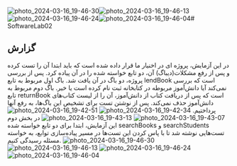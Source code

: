![photo_2024-03-16_19-46-30](https://github.com/SadeghMahmoudabadi/SoftwareLab02/assets/59364741/60da2652-dcb7-4d3c-b1ee-0c960740350c)![photo_2024-03-16_19-46-13](https://github.com/SadeghMahmoudabadi/SoftwareLab02/assets/59364741/760e3f00-7c55-4b06-b806-4d3c247b2590)![photo_2024-03-16_19-46-24](https://github.com/SadeghMahmoudabadi/SoftwareLab02/assets/59364741/3a5ef2b6-3bba-4431-9b24-de0ce0766ebe)![photo_2024-03-16_19-46-04](https://github.com/SadeghMahmoudabadi/SoftwareLab02/assets/59364741/a70e7084-04a4-4538-874e-a9b7c6ba54f7)# SoftwareLab02
## گزارش
در این آزمایش، پروژه ای در اخنیار ما قرار داده شده است که باید ابتدا آن را تست کرده و پس از رفع مشکلات(دیباگ) آن، دو تابع خواسته شده را در آن پیاده کرد. پس از بررسی پروژه، دو باگ در آن یافت شد. باگ اول مربوط به تابع lendBook است که بررسی نمی‌کند آیا دانش‌آموز مربوطه در کتابخانه ثبت نام کرده است یا خیر. باگ دوم مربوط به تابع returnBook است که پس از دریافت کتاب از دانش‌آموز، آن را از لیست کتاب‌های دانش‌آموز حذف نمی‌کند. پس از نوشتن تست برای تشخیص این باگ‌ها، به رفع آنها پرداختیم.
![photo_2024-03-16_19-42-34](https://github.com/SadeghMahmoudabadi/SoftwareLab02/assets/59364741/ecaf8183-d2cf-4df0-813d-c50b408a4db0)
![photo_2024-03-16_19-42-51](https://github.com/SadeghMahmoudabadi/SoftwareLab02/assets/59364741/8721f480-b94c-4212-85bb-e89e30072d99)
![photo_2024-03-16_19-43-07](https://github.com/SadeghMahmoudabadi/SoftwareLab02/assets/59364741/0e71e9d7-3075-4592-8f05-5f26966daf5c)
![photo_2024-03-16_19-43-13](https://github.com/SadeghMahmoudabadi/SoftwareLab02/assets/59364741/078b9b8b-b728-4e3b-a555-328c723e129c)
در بخش دوم این آزمایش، ابتدا برای دو تابع خواسته شده searchBooks و searchStudents تست‌هایی نوشته شد تا با پاس کردن این تست‌ها در مسیر پیاده‌سازی توابع، به خواسته مسئله رسیدگی کنیم.
![photo_2024-03-16_19-46-30](https://github.com/SadeghMahmoudabadi/SoftwareLab02/assets/59364741/7af4b554-7c3e-4191-9b06-753636b1b9f7)
![photo_2024-03-16_19-46-13](https://github.com/SadeghMahmoudabadi/SoftwareLab02/assets/59364741/19a827d4-cf7a-41ca-a4ce-dfa9e3f38a2e)
![photo_2024-03-16_19-46-24](https://github.com/SadeghMahmoudabadi/SoftwareLab02/assets/59364741/b19119d4-188d-466a-aff1-0e64d3b93899)
![photo_2024-03-16_19-46-04](https://github.com/SadeghMahmoudabadi/SoftwareLab02/assets/59364741/53e504d9-a00c-4c56-a894-720ca2537807)
